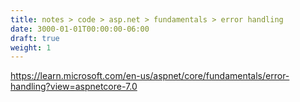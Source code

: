 ```yaml
---
title: notes > code > asp.net > fundamentals > error handling
date: 3000-01-01T00:00:00-06:00
draft: true
weight: 1
---
```


https://learn.microsoft.com/en-us/aspnet/core/fundamentals/error-handling?view=aspnetcore-7.0
